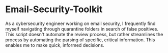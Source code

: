 # Email-Security-Toolkit
As a cybersecurity engineer working on email security, I frequently find myself navigating through quarantine folders in search of false positives. This script doesn't automate the review process, but rather streamlines the process by automating the parsing of specific, critical information. This enables me to make quick, informed decisions.
